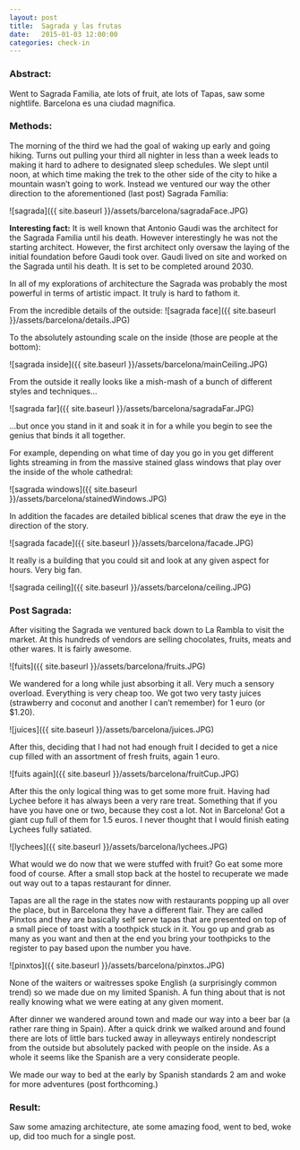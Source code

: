 ```yaml
---
layout: post
title:  Sagrada y las frutas
date:   2015-01-03 12:00:00
categories: check-in
---
```


### Abstract:
Went to Sagrada Familia, ate lots of fruit, ate lots of Tapas, saw some nightlife. Barcelona es una ciudad magnífica. 

### Methods:

The morning of the third we had the goal of waking up early and going hiking. Turns out pulling your third all nighter in less than a week leads to making it hard to adhere to designated sleep schedules. We slept until noon, at which time making the trek to the other side of the city to hike a mountain wasn’t going to work. Instead we ventured our way the other direction to the aforementioned (last post) Sagrada Familia:

![sagrada]({{ site.baseurl }}/assets/barcelona/sagradaFace.JPG)

__Interesting fact:__
It is well known that Antonio Gaudi was the architect for the Sagrada Familia until his death. However interestingly he was not the starting architect. However, the first architect only oversaw the laying of the initial foundation before Gaudi took over. Gaudi lived on site and worked on the Sagrada until his death. It is set to be completed around 2030. 

In all of my explorations of architecture the Sagrada was probably the most powerful in terms of artistic impact. It truly is hard to fathom it. 

From the incredible details of the outside: 
![sagrada face]({{ site.baseurl }}/assets/barcelona/details.JPG)

To the absolutely astounding scale on the inside (those are people at the bottom): 

![sagrada inside]({{ site.baseurl }}/assets/barcelona/mainCeiling.JPG)

From the outside it really looks like a mish-mash of a bunch of different styles and techniques…

![sagrada far]({{ site.baseurl }}/assets/barcelona/sagradaFar.JPG)

…but once you stand in it and soak it in for a while you begin to see the genius that binds it all together. 

For example, depending on what time of day you go in you get different lights streaming in from the massive stained glass windows that play over the inside of the whole cathedral: 

![sagrada windows]({{ site.baseurl }}/assets/barcelona/stainedWindows.JPG)

In addition the facades are detailed biblical scenes that draw the eye in the direction of the story. 

![sagrada facade]({{ site.baseurl }}/assets/barcelona/facade.JPG)

It really is a building that you could sit and look at any given aspect for hours. Very big fan. 

![sagrada ceiling]({{ site.baseurl }}/assets/barcelona/ceiling.JPG)

### Post Sagrada: 

After visiting the Sagrada we ventured back down to La Rambla to visit the market. At this hundreds of vendors are selling chocolates, fruits, meats and other wares. It is fairly awesome. 

![fuits]({{ site.baseurl }}/assets/barcelona/fruits.JPG)

We wandered for a long while just absorbing it all. Very much a sensory overload. Everything is very cheap too. We got two very tasty juices (strawberry and coconut and another I can’t remember) for 1 euro (or $1.20). 

![juices]({{ site.baseurl }}/assets/barcelona/juices.JPG)

After this, deciding that I had not had enough fruit I decided to get a nice cup filled with an assortment of fresh fruits, again 1 euro. 

![fuits again]({{ site.baseurl }}/assets/barcelona/fruitCup.JPG)

After this the only logical thing was to get some more fruit. Having had Lychee before it has always been a very rare treat. Something that if you have you have one or two, because they cost a lot. Not in Barcelona! Got a giant cup full of them for 1.5 euros. I never thought that I would finish eating Lychees fully satiated. 

![lychees]({{ site.baseurl }}/assets/barcelona/lychees.JPG)

What would we do now that we were stuffed with fruit? Go eat some more food of course. After a small stop back at the hostel to recuperate we made out way out to a tapas restaurant for dinner. 

Tapas are all the rage in the states now with restaurants popping up all over the place, but in Barcelona they have a different flair. They are called Pinxtos and they are basically self serve tapas that are presented on top of a small piece of toast with a toothpick stuck in it. You go up and grab as many as you want and then at the end you bring your toothpicks to the register to pay based upon the number you have. 

![pinxtos]({{ site.baseurl }}/assets/barcelona/pinxtos.JPG)

None of the waiters or waitresses spoke English (a surprisingly common trend) so we made due on my limited Spanish. A fun thing about that is not really knowing what we were eating at any given moment. 

After dinner we wandered around town and made our way into a beer bar (a rather rare thing in Spain). After a quick drink we walked around and found there are lots of little bars tucked away in alleyways entirely nondescript from the outside but absolutely packed with people on the inside. As a whole it seems like the Spanish are a very considerate people.

We made our way to bed at the early by Spanish standards 2 am and woke for more adventures (post forthcoming.) 
 
### Result:
Saw some amazing architecture, ate some amazing food, went to bed, woke up, did too much for a single post.

[jekyll]:      http://jekyllrb.com
[jekyll-gh]:   https://github.com/jekyll/jekyll
[jekyll-help]: https://github.com/jekyll/jekyll-help
